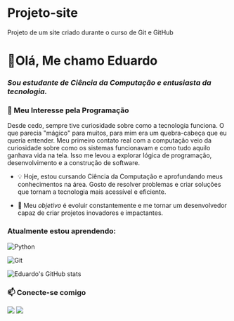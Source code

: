 # Projeto-site
 Projeto de um site criado durante o curso de Git e GitHub

# 👋Olá, Me chamo Eduardo 

### _Sou estudante de Ciência da Computação e entusiasta da tecnologia._

### 🚀 Meu Interesse pela Programação
Desde cedo, sempre tive curiosidade sobre como a tecnologia funciona. O que parecia "mágico" para muitos, para mim era um quebra-cabeça que eu queria entender. Meu primeiro contato real com a computação veio da curiosidade sobre como os sistemas funcionavam e como tudo aquilo ganhava vida na tela. Isso me levou a explorar lógica de programação, desenvolvimento e a construção de software.

 - 💡 Hoje, estou cursando Ciência da Computação e aprofundando meus conhecimentos na área. Gosto de resolver problemas e criar soluções que tornam a tecnologia mais acessível e eficiente.

 - 🎯 Meu _objetivo_ é evoluir constantemente e me tornar um desenvolvedor capaz de criar projetos inovadores e impactantes.

### Atualmente estou aprendendo:
![Python](https://img.shields.io/badge/python-3670A0?style=for-the-badge&logo=python&logoColor=ffdd54)
 
 ![Git](https://img.shields.io/badge/GIT-E44C30?style=for-the-badge&logo=git&logoColor=white)

![Eduardo's GitHub stats](https://github-readme-stats.vercel.app/api?username=Mellow-lab&show_icons=true&count_private=true&theme=radical)


### 📫 Conecte-se comigo
<div>
  <a href="https://www.linkedin.com/in/eduardo-melo-149024357/"><img src="https://img.shields.io/badge/LinkedIn-0077B5?style=for-the-badge&logo=linkedin&logoColor=white"/></a>
  <a href="mailto:edumelo2205@gmail.com"><img src="https://img.shields.io/badge/Gmail-D14836?style=for-the-badge&logo=gmail&logoColor=white"/></a>
 </div>


 
